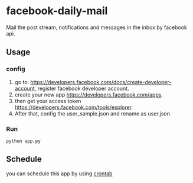 facebook-daily-mail
===================
Mail the post stream, notifications and messages in the inbox by facebook api.

## Usage

### config
  1. go to: https://developers.facebook.com/docs/create-developer-account, register facebook developer account.
  2. create your new app https://developers.facebook.com/apps.
  3. then get your access token https://developers.facebook.com/tools/explorer.
  4. After that, config the user_sample.json and rename as user.json 

### Run 

    python app.py

## Schedule

you can schedule this app by using [crontab](http://en.wikipedia.org/wiki/Cron) 
